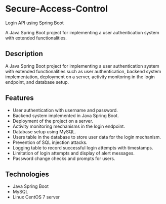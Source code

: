 # Secure-Access-Control
Login API using Spring Boot 

A Java Spring Boot project for implementing a user authentication system with extended functionalities.

## Description

A Java Spring Boot project for implementing a user authentication system with extended functionalities such as user authentication, backend system implementation, deployment on a server, activity monitoring in the login endpoint, and database setup.

## Features

- User authentication with username and password.
- Backend system implemented in Java Spring Boot.
- Deployment of the project on a server.
- Activity monitoring mechanisms in the login endpoint.
- Database setup using MySQL.
- Users table in the database to store user data for the login mechanism.
- Prevention of SQL injection attacks.
- Logging table to record successful login attempts with timestamps.
- Limitation of login attempts and display of alert messages.
- Password change checks and prompts for users.

## Technologies

- Java Spring Boot
- MySQL
- Linux CentOS 7 server

